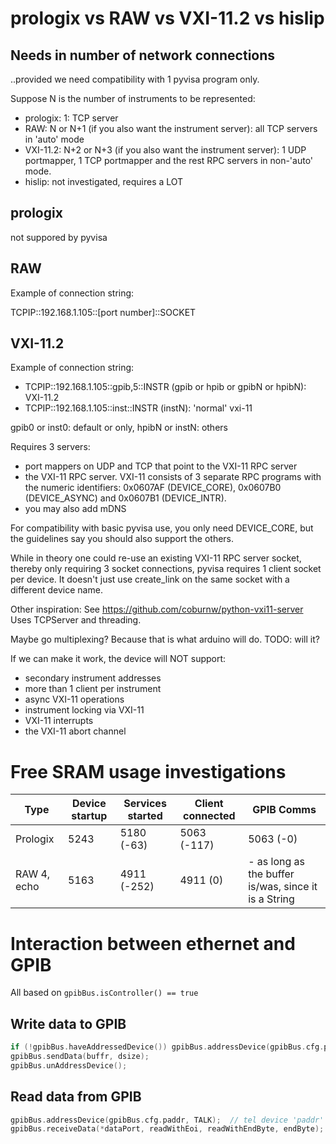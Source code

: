 # prologix vs RAW vs VXI-11.2 vs hislip

## Needs in number of network connections

..provided we need compatibility with 1 pyvisa program only.

Suppose N is the number of instruments to be represented:

* prologix: 1: TCP server
* RAW: N or N+1 (if you also want the instrument server): all TCP servers in 'auto' mode
* VXI-11.2: N+2 or N+3 (if you also want the instrument server): 1 UDP portmapper, 1 TCP portmapper and the rest RPC servers in non-'auto' mode.
* hislip: not investigated, requires a LOT

## prologix

not suppored by pyvisa

## RAW

Example of connection string:

TCPIP::192.168.1.105::[port number]::SOCKET

## VXI-11.2

Example of connection string:

* TCPIP::192.168.1.105::gpib,5::INSTR   (gpib or hpib or gpibN or hpibN): VXI-11.2
* TCPIP::192.168.1.105::inst::INSTR     (instN): 'normal' vxi-11

gpib0 or inst0: default or only, hpibN or instN: others

Requires 3 servers:

* port mappers on UDP and TCP that point to the VXI-11 RPC server
* the VXI-11 RPC server. VXI-11 consists of 3 separate RPC programs with the numeric identifiers: 0x0607AF (DEVICE_CORE), 0x0607B0 (DEVICE_ASYNC) and 0x0607B1 (DEVICE_INTR).
* you may also add mDNS

For compatibility with basic pyvisa use, you only need DEVICE_CORE, but the guidelines say you should also support the others.

While in theory one could re-use an existing VXI-11 RPC server socket, thereby only requiring 3 socket connections, 
pyvisa requires 1 client socket per device. It doesn't just use create_link on the same socket with a different device name.

Other inspiration: See https://github.com/coburnw/python-vxi11-server
Uses TCPServer and threading.

Maybe go multiplexing? Because that is what arduino will do. TODO: will it?

If we can make it work, the device will NOT support:

* secondary instrument addresses
* more than 1 client per instrument
* async VXI-11 operations
* instrument locking via VXI-11
* VXI-11 interrupts
* the VXI-11 abort channel

# Free SRAM usage investigations

| Type | Device startup | Services started | Client connected | GPIB Comms |
|---|---|---|---|---|
| Prologix | 5243 | 5180 (-63) | 5063 (-117) | 5063 (-0) |
| RAW 4, echo | 5163 | 4911 (-252) | 4911 (0) | - as long as the buffer is/was, since it is a String |

# Interaction between ethernet and GPIB

All based on `gpibBus.isController() == true`

## Write data to GPIB

```cpp
if (!gpibBus.haveAddressedDevice()) gpibBus.addressDevice(gpibBus.cfg.paddr, LISTEN);
gpibBus.sendData(buffr, dsize);
gpibBus.unAddressDevice();
```

## Read data from GPIB

```cpp
gpibBus.addressDevice(gpibBus.cfg.paddr, TALK);  // tel device 'paddr' to talk. If you do this and the device has nothing to say, you might get an error.
gpibBus.receiveData(*dataPort, readWithEoi, readWithEndByte, endByte); // get the data from the bus and send out
```
